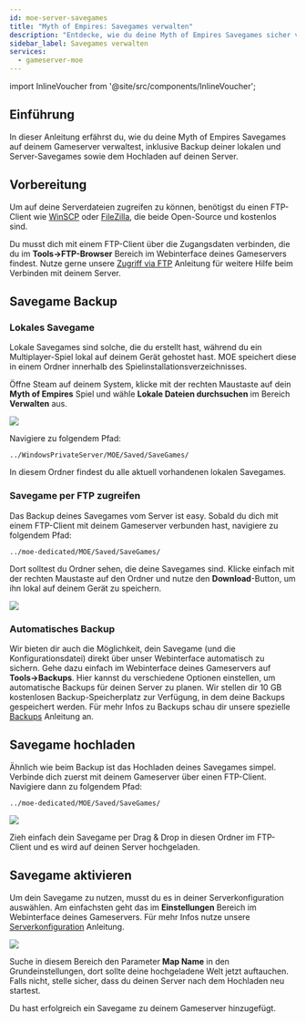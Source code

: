 ```yaml
---
id: moe-server-savegames
title: "Myth of Empires: Savegames verwalten"
description: "Entdecke, wie du deine Myth of Empires Savegames sicher verwaltest und sicherst, um ein nahtloses Spielerlebnis zu gewährleisten → Jetzt mehr erfahren"
sidebar_label: Savegames verwalten
services:
  - gameserver-moe
---
```


import InlineVoucher from '@site/src/components/InlineVoucher';

## Einführung

In dieser Anleitung erfährst du, wie du deine Myth of Empires Savegames auf deinem Gameserver verwaltest, inklusive Backup deiner lokalen und Server-Savegames sowie dem Hochladen auf deinen Server.

<InlineVoucher />

## Vorbereitung

Um auf deine Serverdateien zugreifen zu können, benötigst du einen FTP-Client wie [WinSCP](https://winscp.net/eng/index.php) oder [FileZilla](https://filezilla-project.org/), die beide Open-Source und kostenlos sind.

Du musst dich mit einem FTP-Client über die Zugangsdaten verbinden, die du im **Tools->FTP-Browser** Bereich im Webinterface deines Gameservers findest. Nutze gerne unsere [Zugriff via FTP](gameserver-ftpaccess.md) Anleitung für weitere Hilfe beim Verbinden mit deinem Server.

## Savegame Backup

### Lokales Savegame

Lokale Savegames sind solche, die du erstellt hast, während du ein Multiplayer-Spiel lokal auf deinem Gerät gehostet hast. MOE speichert diese in einem Ordner innerhalb des Spielinstallationsverzeichnisses.

Öffne Steam auf deinem System, klicke mit der rechten Maustaste auf dein **Myth of Empires** Spiel und wähle **Lokale Dateien durchsuchen** im Bereich **Verwalten** aus.

![](https://screensaver01.zap-hosting.com/index.php/s/Cmj325wLSWgNGif/preview)

Navigiere zu folgendem Pfad:
```
../WindowsPrivateServer/MOE/Saved/SaveGames/
```

In diesem Ordner findest du alle aktuell vorhandenen lokalen Savegames.

### Savegame per FTP zugreifen

Das Backup deines Savegames vom Server ist easy. Sobald du dich mit einem FTP-Client mit deinem Gameserver verbunden hast, navigiere zu folgendem Pfad:
```
../moe-dedicated/MOE/Saved/SaveGames/
```

Dort solltest du Ordner sehen, die deine Savegames sind. Klicke einfach mit der rechten Maustaste auf den Ordner und nutze den **Download**-Button, um ihn lokal auf deinem Gerät zu speichern.

![](https://screensaver01.zap-hosting.com/index.php/s/3yN723tY8eiBb2w/preview)

### Automatisches Backup

Wir bieten dir auch die Möglichkeit, dein Savegame (und die Konfigurationsdatei) direkt über unser Webinterface automatisch zu sichern. Gehe dazu einfach im Webinterface deines Gameservers auf **Tools->Backups**. Hier kannst du verschiedene Optionen einstellen, um automatische Backups für deinen Server zu planen. Wir stellen dir 10 GB kostenlosen Backup-Speicherplatz zur Verfügung, in dem deine Backups gespeichert werden. Für mehr Infos zu Backups schau dir unsere spezielle [Backups](gameserver-backups.md) Anleitung an.

## Savegame hochladen

Ähnlich wie beim Backup ist das Hochladen deines Savegames simpel. Verbinde dich zuerst mit deinem Gameserver über einen FTP-Client. Navigiere dann zu folgendem Pfad:
```
../moe-dedicated/MOE/Saved/SaveGames/
```

![](https://screensaver01.zap-hosting.com/index.php/s/KLD26KTYZYpfoqP/preview)

Zieh einfach dein Savegame per Drag & Drop in diesen Ordner im FTP-Client und es wird auf deinen Server hochgeladen.

## Savegame aktivieren

Um dein Savegame zu nutzen, musst du es in deiner Serverkonfiguration auswählen. Am einfachsten geht das im **Einstellungen** Bereich im Webinterface deines Gameservers. Für mehr Infos nutze unsere [Serverkonfiguration](moe-configuration.md) Anleitung.

![](https://screensaver01.zap-hosting.com/index.php/s/QDPzFgWRrfB49HB/preview)

Suche in diesem Bereich den Parameter **Map Name** in den Grundeinstellungen, dort sollte deine hochgeladene Welt jetzt auftauchen. Falls nicht, stelle sicher, dass du deinen Server nach dem Hochladen neu startest.

Du hast erfolgreich ein Savegame zu deinem Gameserver hinzugefügt.

<InlineVoucher />